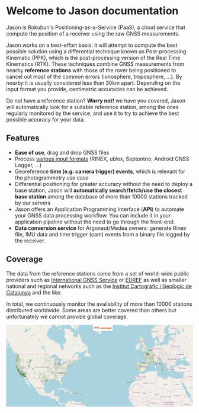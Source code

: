 # Welcome to Jason documentation

Jason is Rokubun's Positioning-as-a-Service (PaaS), a cloud service that compute
the position of a receiver using the raw GNSS measurements.

Jason works on a best-effort basis: it will attempt to compute the best possible
solution using a differential technique known as Post-processing Kinematic (PPK),
which is the post-processing version of the Real Time Kinematics (RTK). These
techniques combine GNSS measurements from nearby **reference stations** with
those of the rover being positioned to cancel out most of the common errors 
(ionosphere, troposphere, ...). By _nearby_ it is usually considered less than
30km apart. Depending on the input format you provide, centimetric accuracies 
can be achieved.

Do not have a reference station? **Worry not!** we have you covered, Jason will
automatically look for a suitable reference station, among the ones regularly
monitored by the service, and use it to try to achieve the best possible accuracy
for your data.

## Features

- **Ease of use**, drag and drop GNSS files 
- Process [various input formats](../manual#supported-formats) (RINEX, ublox, Septentrio, Android GNSS Logger, ...)
- Georeference **time (e.g. camera trigger) events**, which is relevant for the photogrammetry use case
- Differential positioning for greater accuracy without the need to deploy a
  base station, Jason will **automatically search/fetch/use the closest base station** among
  the database of more than 10000 stations tracked by our servers
- Jason offers an Application Programming Interface (**API**) to automate your
  GNSS data processing workflow. You can include it in your application pipeline
  without the need to go through the front-end.
- **Data conversion service** for Argonaut/Medea owners: generate Rinex file, IMU
  data and time trigger (cam) events from a binary file logged by the receiver.

## Coverage

The data from the reference stations come from a set of world-wide public providers such
as [International GNSS Service](https://www.igs.org) or [EUREF](http://www.epncb.oma.be/) as
well as smaller national and regional networks such as the [Institut Cartogràfic i Geològic de Catalunya](https://www.icgc.cat) and the like.

In total, we continuously monitor the availability of more than 10000 stations
distributed worldwide. Some areas are better covered than others but unfortunately
we cannot provide global coverage.

[![Jason PPK coverage](images/jason_coverage.png "Jason PPK coverage")](https://jason.rokubun.cat/#!/login#coverage)
